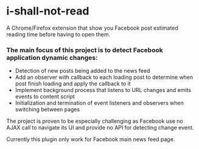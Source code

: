 # i-shall-not-read
A Chrome/Firefox extension that show you Facebook post estimated reading time before having to open them.

### The main focus of this project is to detect Facebook application dynamic changes:
* Detection of new posts being added to the news feed
* Add an observer with callback to each loading post to determine when post finish loading and apply the callback to it
* Implement background process that listens to URL changes and emits events to content script
* Initialization and termination of event listeners and observers when switching between pages

The project is proven to be especially challenging as Facebook use no AJAX call to navigate its UI and provide no API for detecting change event.

Currently this plugin only work for Facebook main news feed page.
